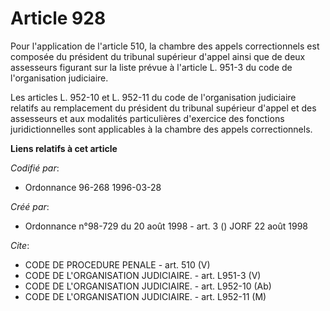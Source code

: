 # Article 928

Pour l'application de l'article 510, la chambre des appels correctionnels est composée du président du tribunal supérieur
d'appel ainsi que de deux assesseurs figurant sur la liste prévue à l'article L. 951-3 du code de l'organisation judiciaire.

Les articles L. 952-10 et L. 952-11 du code de l'organisation judiciaire relatifs au remplacement du président du tribunal
supérieur d'appel et des assesseurs et aux modalités particulières d'exercice des fonctions juridictionnelles sont
applicables à la chambre des appels correctionnels.

**Liens relatifs à cet article**

_Codifié par_:

  - Ordonnance 96-268 1996-03-28

_Créé par_:

  - Ordonnance n°98-729 du 20 août 1998 - art. 3 () JORF 22 août 1998

_Cite_:

  - CODE DE PROCEDURE PENALE - art. 510 (V)
  - CODE DE L'ORGANISATION JUDICIAIRE. - art. L951-3 (V)
  - CODE DE L'ORGANISATION JUDICIAIRE. - art. L952-10 (Ab)
  - CODE DE L'ORGANISATION JUDICIAIRE. - art. L952-11 (M)
